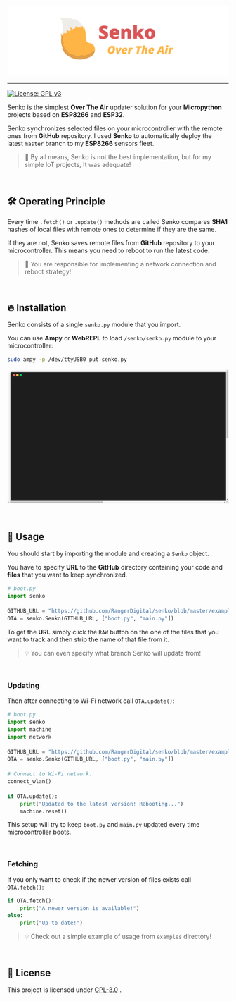 <p align="center">
  <br /><img
    width="600"
    src="logo.png"
    alt="Senko – OTA Updater"
  />
</p>

***

[![License: GPL v3](https://img.shields.io/badge/License-GPLv3-blue.svg)](https://www.gnu.org/licenses/gpl-3.0)

Senko is the simplest **Over The Air** updater solution for your **Micropython** projects based on **ESP8266** and **ESP32**.

Senko synchronizes selected files on your microcontroller with the remote ones from **GitHub** repository.
I used **Senko** to automatically deploy the latest `master` branch to my **ESP8266** sensors fleet.

>🚧 By all means, Senko is not the best implementation, but for my simple IoT projects, It was adequate!

<br>

## 🛠 Operating Principle
Every time `.fetch()` or `.update()` methods are called Senko compares **SHA1** hashes of local files with remote ones to determine if they are the same.

If they are not, Senko saves remote files from **GitHub** repository to your microcontroller. This means you need to reboot to run the latest code.

>🚧 You are responsible for implementing a network connection and reboot strategy!

<br>

## 🔥 Installation
Senko consists of a single `senko.py` module that you import.

You can use **Ampy** or **WebREPL** to load `/senko/senko.py` module to your microcontroller:

```bash
sudo ampy -p /dev/ttyUSB0 put senko.py
```

<p align="center">
	<img src="terminal.gif" alt="Ampy Usage" width=750/>
</p>

<br>

## 🎉 Usage
You should start by importing the module and creating a `Senko` object.

You have to specify **URL** to the **GitHub** directory containing your code and **files** that you want to keep synchronized.

```python
# boot.py
import senko

GITHUB_URL = "https://github.com/RangerDigital/senko/blob/master/examples/"
OTA = senko.Senko(GITHUB_URL, ["boot.py", "main.py"])
```

To get the **URL** simply click the `RAW` button on the one of the files that you want to track and then strip the name of that file from it.

>💡 You can even specify what branch Senko will update from!

<br>

### Updating
Then after connecting to Wi-Fi network call `OTA.update()`:
```python
# boot.py
import senko
import machine
import network

GITHUB_URL = "https://github.com/RangerDigital/senko/blob/master/example/"
OTA = senko.Senko(GITHUB_URL, ["boot.py", "main.py"])

# Connect to Wi-Fi network.
connect_wlan()

if OTA.update():
    print("Updated to the latest version! Rebooting...")
    machine.reset()
```
This setup will try to keep `boot.py` and `main.py` updated every time microcontroller boots.

<br>

### Fetching
If you only want to check if the newer version of files exists call `OTA.fetch()`:
```python
if OTA.fetch():
    print("A newer version is available!")
else:
    print("Up to date!")
```

>💡 Check out a simple example of usage from `examples` directory!

<br>

## 📃 License
This project is licensed under [GPL-3.0](https://choosealicense.com/licenses/gpl-3.0/) .
